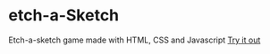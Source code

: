 # etch-a-Sketch

Etch-a-sketch game made with HTML, CSS and Javascript
[Try it out](https://annie-qiu.github.io/etch-a-sketch/)

